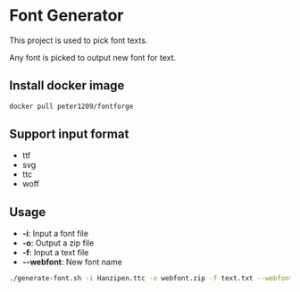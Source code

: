 Font Generator
===================

This project is used to pick font texts.

Any font is picked to output new font for text.

## Install docker image

```sh
docker pull peter1209/fontforge
```

## Support input format

* ttf
* svg
* ttc
* woff

## Usage

* **-i**: Input a font file
* **-o**: Output a zip file
* **-f**: Input a text file
* **--webfont**: New font name

```sh
./generate-font.sh -i Hanzipen.ttc -o webfont.zip -f text.txt --webfont fontName
```


